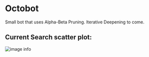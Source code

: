 # Octobot

Small bot that uses Alpha-Beta Pruning.
Iterative Deepening to come.

## Current Search scatter plot:
![image info](tinyChessBot/blob/main/Chess-Challenge/src/My%20Bot/scatterResponse.png)